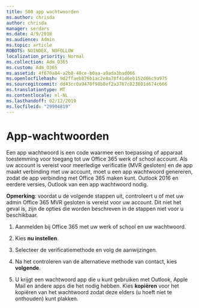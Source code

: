 ```yaml
---
title: 500 app wachtwoorden
ms.author: chrisda
author: chrisda
manager: serdars
ms.date: 4/9/2018
ms.audience: Admin
ms.topic: article
ROBOTS: NOINDEX, NOFOLLOW
localization_priority: Normal
ms.collection: Adm_O365
ms.custom: Adm_O365
ms.assetid: 4f670a84-a2b8-48ce-b0aa-a9ada3bad066
ms.openlocfilehash: 9d2ffaeb876b1ac2e8a78f41d6eb152d66c9a975
ms.sourcegitcommit: dd43cc0a9470f98b8ef2a3787c823801d674c666
ms.translationtype: MT
ms.contentlocale: nl-NL
ms.lasthandoff: 02/12/2019
ms.locfileid: "29904819"
---
```

# <a name="app-passwords"></a>App-wachtwoorden

Een app wachtwoord is een code waarmee een toepassing of apparaat toestemming voor toegang tot uw Office 365 werk of school account. Als uw account is vereist voor meerledige verificatie (MVR gesloten) en de app maakt verbinding met uw account, moet u een app wachtwoord genereren, zodat de app verbinding met Office 365 maken kunt. Outlook 2016 en eerdere versies, Outlook van een app wachtwoord nodig.
  
 **Opmerking**: voordat u de volgende stappen uit, controleert u of met uw admin Office 365 MVR gesloten is vereist voor uw account. Dit niet het geval is, zijn de opties die worden beschreven in de stappen niet voor u beschikbaar.
  
1. Aanmelden bij Office 365 met uw werk of school en uw wachtwoord.
    
2. Kies **nu instellen**.
    
3. Selecteer de verificatiemethode en volg de aanwijzingen.
    
4. Na het controleren van de alternatieve methode van contact, kies **volgende**.
    
5. U krijgt een wachtwoord app die u kunt gebruiken met Outlook, Apple Mail en andere apps die het nodig hebben. Kies **kopiëren** voor het kopiëren van het wachtwoord zodat deze elders (u hoeft niet te onthouden) kunt plakken. 
    

